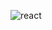 

![react](https://user-images.githubusercontent.com/45496082/87655825-571fed80-c776-11ea-9ed3-51d211171c38.JPG)

